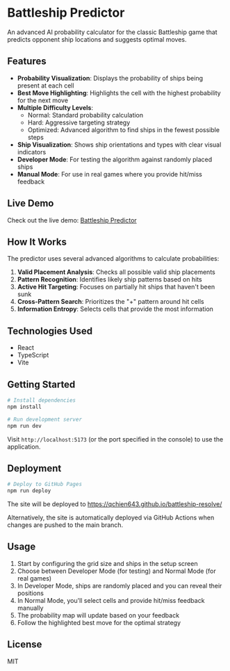 # Battleship Predictor

An advanced AI probability calculator for the classic Battleship game that predicts opponent ship locations and suggests optimal moves.

## Features

- **Probability Visualization**: Displays the probability of ships being present at each cell
- **Best Move Highlighting**: Highlights the cell with the highest probability for the next move
- **Multiple Difficulty Levels**: 
  - Normal: Standard probability calculation
  - Hard: Aggressive targeting strategy
  - Optimized: Advanced algorithm to find ships in the fewest possible steps
- **Ship Visualization**: Shows ship orientations and types with clear visual indicators
- **Developer Mode**: For testing the algorithm against randomly placed ships
- **Manual Mode**: For use in real games where you provide hit/miss feedback

## Live Demo

Check out the live demo: [Battleship Predictor](https://qchien643.github.io/battleship-resolve/)

## How It Works

The predictor uses several advanced algorithms to calculate probabilities:

1. **Valid Placement Analysis**: Checks all possible valid ship placements
2. **Pattern Recognition**: Identifies likely ship patterns based on hits
3. **Active Hit Targeting**: Focuses on partially hit ships that haven't been sunk
4. **Cross-Pattern Search**: Prioritizes the "+" pattern around hit cells
5. **Information Entropy**: Selects cells that provide the most information

## Technologies Used

- React
- TypeScript
- Vite

## Getting Started

```bash
# Install dependencies
npm install

# Run development server
npm run dev
```

Visit `http://localhost:5173` (or the port specified in the console) to use the application.

## Deployment

```bash
# Deploy to GitHub Pages
npm run deploy
```

The site will be deployed to https://qchien643.github.io/battleship-resolve/

Alternatively, the site is automatically deployed via GitHub Actions when changes are pushed to the main branch.

## Usage

1. Start by configuring the grid size and ships in the setup screen
2. Choose between Developer Mode (for testing) and Normal Mode (for real games)
3. In Developer Mode, ships are randomly placed and you can reveal their positions
4. In Normal Mode, you'll select cells and provide hit/miss feedback manually
5. The probability map will update based on your feedback
6. Follow the highlighted best move for the optimal strategy

## License

MIT 